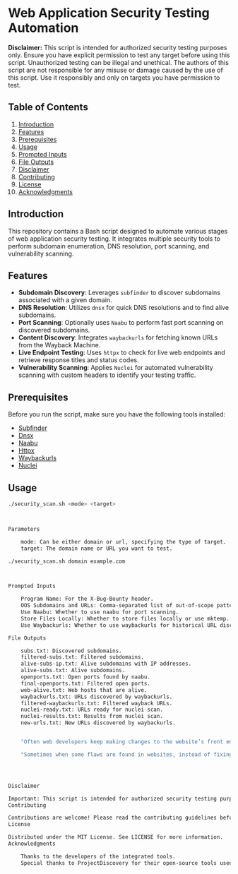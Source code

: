 # Web Application Security Testing Automation

**Disclaimer:**
This script is intended for authorized security testing purposes only. Ensure you have explicit permission to test any target before using this script. Unauthorized testing can be illegal and unethical. The authors of this script are not responsible for any misuse or damage caused by the use of this script. Use it responsibly and only on targets you have permission to test.

## Table of Contents

1. [Introduction](#introduction)
2. [Features](#features)
3. [Prerequisites](#prerequisites)
4. [Usage](#usage)
5. [Prompted Inputs](#prompted-inputs)
6. [File Outputs](#file-outputs)
7. [Disclaimer](#disclaimer)
8. [Contributing](#contributing)
9. [License](#license)
10. [Acknowledgments](#acknowledgments)

## Introduction

This repository contains a Bash script designed to automate various stages of web application security testing. It integrates multiple security tools to perform subdomain enumeration, DNS resolution, port scanning, and vulnerability scanning.

## Features

- **Subdomain Discovery**: Leverages `subfinder` to discover subdomains associated with a given domain.
- **DNS Resolution**: Utilizes `dnsx` for quick DNS resolutions and to find alive subdomains.
- **Port Scanning**: Optionally uses `Naabu` to perform fast port scanning on discovered subdomains.
- **Content Discovery**: Integrates `waybackurls` for fetching known URLs from the Wayback Machine.
- **Live Endpoint Testing**: Uses `httpx` to check for live web endpoints and retrieve response titles and status codes.
- **Vulnerability Scanning**: Applies `Nuclei` for automated vulnerability scanning with custom headers to identify your testing traffic.

## Prerequisites

Before you run the script, make sure you have the following tools installed:
- [Subfinder](https://github.com/projectdiscovery/subfinder)
- [Dnsx](https://github.com/projectdiscovery/dnsx)
- [Naabu](https://github.com/projectdiscovery/naabu)
- [Httpx](https://github.com/projectdiscovery/httpx)
- [Waybackurls](https://github.com/tomnomnom/waybackurls)
- [Nuclei](https://github.com/projectdiscovery/nuclei)

## Usage

```bash
./security_scan.sh <mode> <target>



Parameters

    mode: Can be either domain or url, specifying the type of target.
    target: The domain name or URL you want to test.

./security_scan.sh domain example.com



Prompted Inputs

    Program Name: For the X-Bug-Bounty header.
    OOS Subdomains and URLs: Comma-separated list of out-of-scope patterns.
    Use Naabu: Whether to use naabu for port scanning.
    Store Files Locally: Whether to store files locally or use mktemp.
    Use Waybackurls: Whether to use waybackurls for historical URL discovery.

File Outputs

    subs.txt: Discovered subdomains.
    filtered-subs.txt: Filtered subdomains.
    alive-subs-ip.txt: Alive subdomains with IP addresses.
    alive-subs.txt: Alive subdomains.
    openports.txt: Open ports found by naabu.
    final-openports.txt: Filtered open ports.
    web-alive.txt: Web hosts that are alive.
    waybackurls.txt: URLs discovered by waybackurls.
    filtered-waybackurls.txt: Filtered wayback URLs.
    nuclei-ready.txt: URLs ready for nuclei scan.
    nuclei-results.txt: Results from nuclei scan.
    new-urls.txt: New URLs discovered by waybackurls.


    "Often web developers keep making changes to the website’s front end, not the back end. If we only see the current web pages, we might miss out a few of the interesting endpoints which the developer removed from the page but still exist in the back end." 

    "Sometimes when some flaws are found in websites, instead of fixing the flaw, developers just remove it from the website. The thinking behind this is that if this is removed from the site then it cannot be accessed as people will never know about it. Using the Wayback machine we can get new endpoints and increase our attack surface."     Credit: https://security.packt.com/using-waybackurls-to-find-flaws/




Disclaimer

Important: This script is intended for authorized security testing purposes only. Ensure you have explicit permission to test any target before using this script. Unauthorized testing can be illegal and unethical. The authors of this script are not responsible for any misuse or damage caused by the use of this script. Use it responsibly and only on targets you have permission to test.
Contributing

Contributions are welcome! Please read the contributing guidelines before submitting pull requests.
License

Distributed under the MIT License. See LICENSE for more information.
Acknowledgments

    Thanks to the developers of the integrated tools.
    Special thanks to ProjectDiscovery for their open-source tools used in this script.
